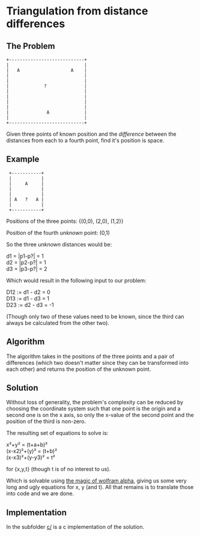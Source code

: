 Triangulation from distance differences
=======================================


The Problem
-----------

```
+----------------------------+
|                            |
|   A                   A    |
|                            |
|                            |
|             ?              |
|                            |
|                            |
|                            |
|                            |
|              A             |
|                            |
+----------------------------+
```

 Given three points of known position and the _difference_ between the distances from each to a fourth point, find it's position is space.

Example
-------

```
 +-----------+
 |           |
 |     A     |
 |           |
 |           |
 | A   ?   A |
 |           |
 +-----------+
 ```

 Positions of the three points: {(0,0), (2,0), (1,2)}
 
 Position of the fourth _unknown_ point: (0,1)
 
 So the three _unknown_ distances would be:
 
 d1 = |p1-p?| = 1\
 d2 = |p2-p?| = 1\
 d3 = |p3-p?| = 2
 
 Which would result in the following input to our problem:

 D12 := d1 - d2 = 0\
 D13 := d1 - d3 = 1\
 D23 := d2 - d3 = -1
 
 (Though only two of these values need to be known, since the third can always be calculated from the other two).

Algorithm
---------

The algorithm takes in the positions of the three points and a pair of differences (which two doesn't matter since they can be transformed into each other) and returns the position of the unknown point.

Solution
--------

Without loss of generality, the problem's complexity can be reduced by choosing the coordinate system such that one point is the origin and a second one is on the x axis, so only the x-value of the second point and the position of the third is non-zero.

The resulting set of equations to solve is:

x²+y² = (t+a+b)²\
(x-x2)²+(y)² = (t+b)²\
(x-x3)²+(y-y3)² = t²

for {x,y,t} (though t is of no interest to us).

Which is solvable using [the magic of wolfram alpha](https://www.wolframalpha.com/input/?i=solve%5B%7B(x)%5E2%2B(y)%5E2%3D%3D(t%2Ba)%5E2,+(x-p)%5E2%2B(y)%5E2%3D%3D(t%2Bb)%5E2,+(x-q)%5E2%2B(y-r)%5E2%3D%3Dt%5E2%7D,%7Bx,y,t%7D%5D), giving us some very long and ugly equations for x, y (and t). All that remains is to translate those into code and we are done.


Implementation
--------------

In the subfolder [c/](c/) is a c implementation of the solution.
